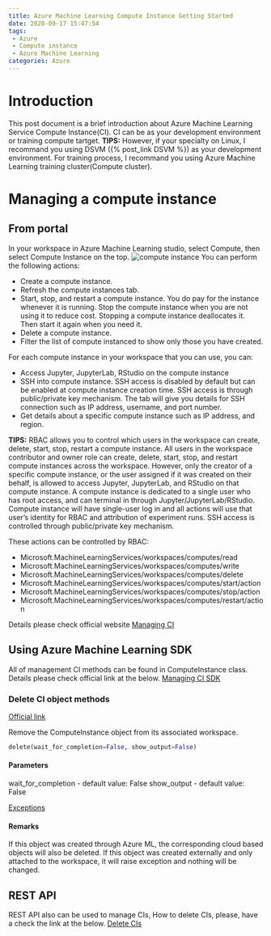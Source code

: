 ```yaml
---
title: Azure Machine Learning Compute Instance Getting Started
date: 2020-09-17 15:47:54
tags:
 - Azure
 - Compute instance
 - Azure Machine Learning
categories: Azure
---
```

# Introduction
This post document is a brief introduction about Azure Machine Learning Service Compute Instance(CI).
CI can be as your development environment or training compute tartget.
**TIPS:**
However, if your specialty on Linux, I recommand you using DSVM ({% post_link DSVM %}) as your development environment. For training process, I recommand you using Azure Machine Learning training cluster(Compute cluster).

# Managing a compute instance
## From portal
In your workspace in Azure Machine Learning studio, select Compute, then select Compute Instance on the top.
![compute instance](https://docs.microsoft.com/en-us/azure/machine-learning/media/concept-compute-instance/manage-compute-instance.png)
You can perform the following actions:
+ Create a compute instance.
+ Refresh the compute instances tab.
+ Start, stop, and restart a compute instance. You do pay for the instance whenever it is running. Stop the compute instance when you are not using it to reduce cost. Stopping a compute instance deallocates it. Then start it again when you need it.
+ Delete a compute instance.
+ Filter the list of compute instanced to show only those you have created.

For each compute instance in your workspace that you can use, you can:

+ Access Jupyter, JupyterLab, RStudio on the compute instance
+ SSH into compute instance. SSH access is disabled by default but can be enabled at compute instance creation time. SSH access is through public/private key mechanism. The tab will give you details for SSH connection such as IP address, username, and port number.
+ Get details about a specific compute instance such as IP address, and region.

**TIPS:**
RBAC allows you to control which users in the workspace can create, delete, start, stop, restart a compute instance. All users in the workspace contributor and owner role can create, delete, start, stop, and restart compute instances across the workspace. However, only the creator of a specific compute instance, or the user assigned if it was created on their behalf, is allowed to access Jupyter, JupyterLab, and RStudio on that compute instance. A compute instance is dedicated to a single user who has root access, and can terminal in through Jupyter/JupyterLab/RStudio. Compute instance will have single-user log in and all actions will use that user’s identity for RBAC and attribution of experiment runs. SSH access is controlled through public/private key mechanism.

These actions can be controlled by RBAC:
+ Microsoft.MachineLearningServices/workspaces/computes/read
+ Microsoft.MachineLearningServices/workspaces/computes/write
+ Microsoft.MachineLearningServices/workspaces/computes/delete
+ Microsoft.MachineLearningServices/workspaces/computes/start/action
+ Microsoft.MachineLearningServices/workspaces/computes/stop/action
+ Microsoft.MachineLearningServices/workspaces/computes/restart/action

Details please check official website [Managing CI](https://docs.microsoft.com/en-us/azure/machine-learning/concept-compute-instance#managing-a-compute-instance)

## Using Azure Machine Learning SDK
All of management CI methods can be found in ComputeInstance class. Details please check official link at the below.
<a href="https://docs.microsoft.com/en-us/python/api/azureml-core/azureml.core.compute.computeinstance(class)?view=azure-ml-py" target="_top">Managing CI SDK</a>

### Delete CI object methods

<a href="https://docs.microsoft.com/en-us/python/api/azureml-core/azureml.core.compute.computeinstance(class)?view=azure-ml-py#delete-wait-for-completion-false--show-output-false-" target="_top">Official link</a>

Remove the ComputeInstance object from its associated workspace.
```python
delete(wait_for_completion=False, show_output=False)
```
#### Parameters
wait_for_completion - default value: False
show_output - default value: False

[Exceptions](https://docs.microsoft.com/en-us/python/api/azureml-core/azureml.exceptions.computetargetexception?view=azure-ml-py)

#### Remarks

If this object was created through Azure ML, the corresponding cloud based objects will also be deleted. If this object was created externally and only attached to the workspace, it will raise exception and nothing will be changed.

## REST API
REST API also can be used to manage CIs, How to delete CIs, please, have a check the link at the below.
[Delete CIs](https://docs.microsoft.com/en-us/rest/api/azureml/workspacesandcomputes/machinelearningcompute/delete)

